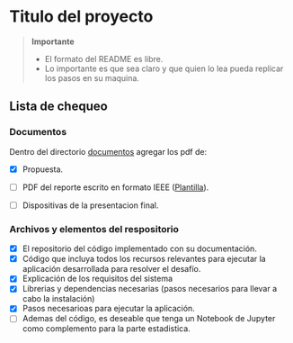 # Titulo del proyecto

> **Importante** 
> * El formato del README es libre.
> * Lo importante es que sea claro y que quien lo lea pueda replicar los pasos en su maquina.

## Lista de chequeo

### Documentos

Dentro del directorio [documentos](documentos/) agregar los pdf de:
- [x] Propuesta.
- [ ] PDF del reporte escrito en formato IEEE ([Plantilla](https://docs.google.com/document/d/1STlifdKxZfG4ckL1YRGXvTSxvrQErKwg9SXYhQl0JYo/edit?usp=sharing)).
- [ ] Dispositivas de la presentacion final.


### Archivos y elementos del respositorio

- [x] El repositorio del código implementado con su documentación. 
- [x] Código que incluya todos los recursos relevantes para ejecutar la aplicación desarrollada para resolver el desafío. 
- [x] Explicación de los requisitos del sistema
- [x] Librerias y dependencias necesarias (pasos necesarios para llevar a cabo la instalación)
- [x] Pasos necesarioas para ejecutar la aplicación.
- [ ] Ademas del código, es deseable que tenga un Notebook de Jupyter como complemento para la parte estadistica.
